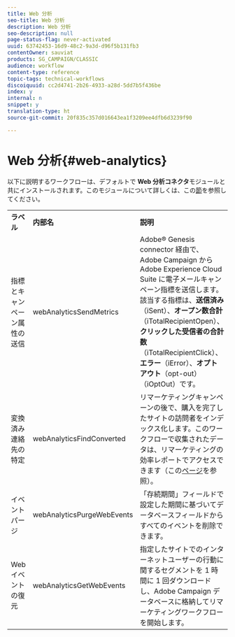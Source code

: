 ```yaml
---
title: Web 分析
seo-title: Web 分析
description: Web 分析
seo-description: null
page-status-flag: never-activated
uuid: 63742453-16d9-48c2-9a3d-d96f5b131fb3
contentOwner: sauviat
products: SG_CAMPAIGN/CLASSIC
audience: workflow
content-type: reference
topic-tags: technical-workflows
discoiquuid: cc2d4741-2b26-4933-a28d-5dd7b5f436be
index: y
internal: n
snippet: y
translation-type: ht
source-git-commit: 20f835c357d016643ea1f3209ee4dfb6d3239f90

---
```



# Web 分析{#web-analytics}

以下に説明するワークフローは、デフォルトで **Web 分析コネクタ**&#x200B;モジュールと共にインストールされます。このモジュールについて詳しくは、この[節](../../platform/using/adobe-analytics-data-connector.md)を参照してください。

<table> 
 <tbody> 
  <tr> 
   <td> <strong>ラベル</strong><br /> </td> 
   <td> <strong>内部名</strong><br /> </td> 
   <td> <strong>説明</strong><br /> </td> 
  </tr> 
  <tr> 
   <td> <span class="uicontrol">指標とキャンペーン属性の送信</span> <br /> </td> 
   <td> <span class="uicontrol">webAnalyticsSendMetrics</span> <br /> </td> 
   <td> Adobe® Genesis connector 経由で、Adobe Campaign から Adobe Experience Cloud Suite に電子メールキャンペーン指標を送信します。該当する指標は、<strong>送信済み</strong>（iSent）、<strong>オープン数合計</strong>（iTotalRecipientOpen）、<strong>クリックした受信者の合計数</strong>（iTotalRecipientClick）、<strong>エラー</strong>（iError）、<strong>オプトアウト</strong>（opt-out）（iOptOut）です。<br /> </td> 
  </tr> 
  <tr> 
   <td> <span class="uicontrol">変換済み連絡先の特定</span> <br /> </td> 
   <td> <span class="uicontrol">webAnalyticsFindConverted</span> <br /> </td> 
   <td> リマーケティングキャンペーンの後で、購入を完了したサイトの訪問者をインデックス化します。このワークフローで収集されたデータは、<span class="uicontrol">リマーケティングの効率レポート</span>でアクセスできます（この<a href="../../platform/using/adobe-analytics-data-connector.md#creating-a-re-marketing-campaign">ページ</a>を参照）。<br /> </td> 
  </tr> 
  <tr> 
   <td> <span class="uicontrol">イベントパージ</span> <br /> </td> 
   <td> <span class="uicontrol">webAnalyticsPurgeWebEvents</span> <br /> </td> 
   <td> 「<span class="uicontrol">存続期間</span>」フィールドで設定した期間に基づいてデータベースフィールドからすべてのイベントを削除できます。<br /> </td> 
  </tr> 
  <tr> 
   <td> <span class="uicontrol">Web イベントの復元</span> <br /> </td> 
   <td> <span class="uicontrol">webAnalyticsGetWebEvents</span> <br /> </td> 
   <td> 指定したサイトでのインターネットユーザーの行動に関するセグメントを 1 時間に 1 回ダウンロードし、Adobe Campaign データベースに格納してリマーケティングワークフローを開始します。<br /> </td> 
  </tr> 
 </tbody> 
</table>

